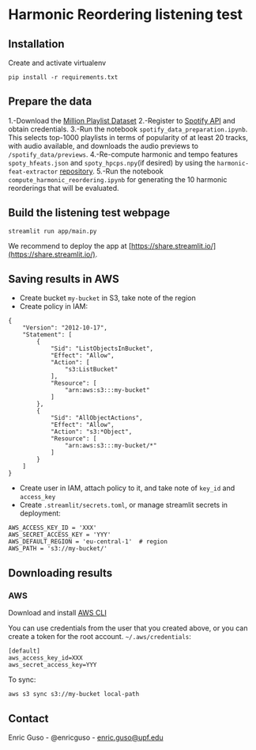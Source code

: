 # Harmonic Reordering listening test
## Installation
Create and activate virtualenv
```shell
pip install -r requirements.txt
```
## Prepare the data
1.-Download the [Million Playlist Dataset](https://www.aicrowd.com/challenges/spotify-million-playlist-dataset-challenge)
2.-Register to [Spotify API](https://developer.spotify.com/documentation/web-api/) and obtain credentials.
3.-Run the notebook `spotify_data_preparation.ipynb`. This selects top-1000 playlists in terms of popularity of at least 20 tracks, with audio available, and downloads the audio previews to `/spotify_data/previews`.
4.-Re-compute harmonic and tempo features `spoty_hfeats.json` and `spoty_hpcps.npy`(if desired) by using the `harmonic-feat-extractor` [repository](https://github.kakaocorp.com/kakaoXmtg/harmonic-feat-extractor.git).
5.-Run the notebook `compute_harmonic_reordering.ipynb` for generating the 10 harmonic reorderings that will be evaluated.

## Build the listening test webpage
```
streamlit run app/main.py
```
We recommend to deploy the app at [https://share.streamlit.io/](https://share.streamlit.io/).

## Saving results in AWS

- Create bucket `my-bucket` in S3, take note of the region
- Create policy in IAM:
```
{
    "Version": "2012-10-17",
    "Statement": [
        {
            "Sid": "ListObjectsInBucket",
            "Effect": "Allow",
            "Action": [
                "s3:ListBucket"
            ],
            "Resource": [
                "arn:aws:s3:::my-bucket"
            ]
        },
        {
            "Sid": "AllObjectActions",
            "Effect": "Allow",
            "Action": "s3:*Object",
            "Resource": [
                "arn:aws:s3:::my-bucket/*"
            ]
        }
    ]
}
```
- Create user in IAM, attach policy to it, and take note of `key_id` and `access_key`
- Create `.streamlit/secrets.toml`, or manage streamlit secrets in deployment:
```
AWS_ACCESS_KEY_ID = 'XXX'
AWS_SECRET_ACCESS_KEY = 'YYY'
AWS_DEFAULT_REGION = 'eu-central-1'  # region
AWS_PATH = 's3://my-bucket/'
```

## Downloading results
### AWS
Download and install [AWS CLI](https://aws.amazon.com/cli/)

You can use credentials from the user that you created above, or you can create a token for the root account.
`~/.aws/credentials`:
```
[default]
aws_access_key_id=XXX
aws_secret_access_key=YYY
```

To sync:
```
aws s3 sync s3://my-bucket local-path
```

## Contact

Enric Guso - @enricguso - enric.guso@upf.edu
